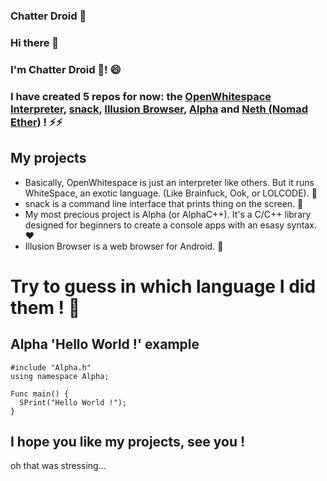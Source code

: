 ### Chatter Droid 🤖

### Hi there 👋
### I'm Chatter Droid 🤖! 😄 
### I have created 5 repos for now: the [OpenWhitespace Interpreter](https://github.com/chatter-droid/openwhitespace), [snack](https://github.com/chatter-droid/snack), [Illusion Browser](https://github.com/chatter-droid/illusion-browser), [Alpha](https://github.com/chatter-droid/Alpha) and [Neth (Nomad Ether)](https://github.com/chatter-droid/neth-client) ! ⚡⚡

## My projects

* Basically, OpenWhitespace is just an interpreter like others. But it runs WhiteSpace, an exotic language. (Like Brainfuck, Ook, or LOLCODE). 🔭
* snack is a command line interface that prints thing on the screen. 💬
* My most precious project is Alpha (or AlphaC++). It's a C/C++ library designed for beginners to create a console apps with an esasy syntax.❤️
* Illusion Browser is a web browser for Android. 👯
# Try to guess in which language I did them ! 🤔

## Alpha 'Hello World !' example
```
#include "Alpha.h"
using namespace Alpha;

Func main() {
  SPrint("Hello World !");
}
```
## I hope you like my projects, see you !

oh that was stressing...
